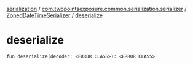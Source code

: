 [serialization](../../index.md) / [com.twopointsexposure.common.serialization.serializer](../index.md) / [ZonedDateTimeSerializer](index.md) / [deserialize](./deserialize.md)

# deserialize

`fun deserialize(decoder: <ERROR CLASS>): <ERROR CLASS>`
